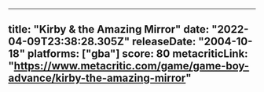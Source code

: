 
---
title: "Kirby & the Amazing Mirror"
date: "2022-04-09T23:38:28.305Z"
releaseDate: "2004-10-18"
platforms: ["gba"]
score: 80
metacriticLink: "https://www.metacritic.com/game/game-boy-advance/kirby-the-amazing-mirror"
---
